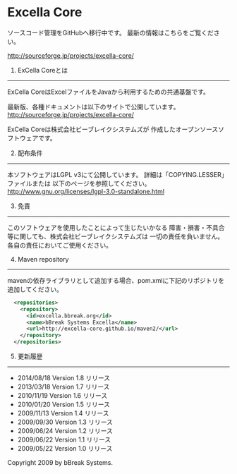 Excella Core
============
ソースコード管理をGitHubへ移行中です。
最新の情報はこちらをご覧ください。

http://sourceforge.jp/projects/excella-core/

1. ExCella Coreとは  
---------------------

  ExCella CoreはExcelファイルをJavaから利用するための共通基盤です。

  最新版、各種ドキュメントは以下のサイトで公開しています。
  http://sourceforge.jp/projects/excella-core/

  ExCella Coreは株式会社ビーブレイクシステムズが
  作成したオープンソースソフトウェアです。


2. 配布条件  
-------------

  本ソフトウェアはLGPL v3にて公開しています。
  詳細は「COPYING.LESSER」ファイルまたは
  以下のページを参照してください。
  http://www.gnu.org/licenses/lgpl-3.0-standalone.html


3. 免責  
---------

  このソフトウェアを使用したことによって生じたいかなる
  障害・損害・不具合等に関しても、株式会社ビーブレイクシステムズは
  一切の責任を負いません。各自の責任においてご使用ください。

4. Maven repository
-------------
mavenの依存ライブラリとして追加する場合、pom.xmlに下記のリポジトリを追加してください。
```xml
  <repositories>
    <repository>
	  <id>excella.bbreak.org</id>
      <name>bBreak Systems Excella</name>
      <url>http://excella-core.github.io/maven2/</url>    
    </repository>
  </repositories>
```

5. 更新履歴  
-------------
* 2014/08/18 Version 1.8 リリース
* 2013/03/18 Version 1.7 リリース
* 2010/11/19 Version 1.6 リリース
* 2010/01/20 Version 1.5 リリース
* 2009/11/13 Version 1.4 リリース
* 2009/09/30 Version 1.3 リリース
* 2009/06/24 Version 1.2 リリース
* 2009/06/22 Version 1.1 リリース
* 2009/05/22 Version 1.0 リリース

Copyright 2009 by bBreak Systems.
